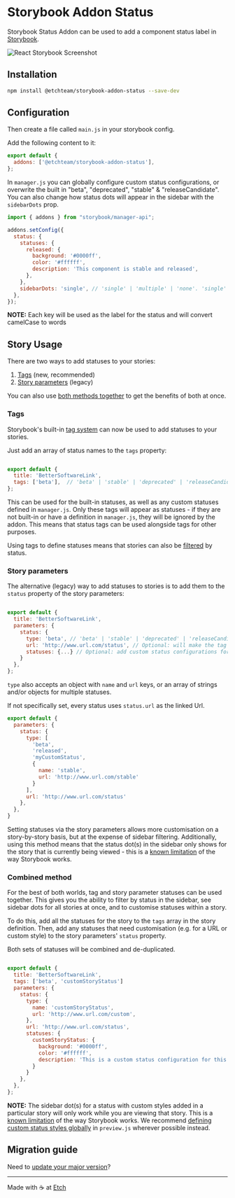 # Storybook Addon Status

Storybook Status Addon can be used to add a component status label in [Storybook](https://storybook.js.org).

![React Storybook Screenshot](https://raw.githubusercontent.com/etchteam/storybook-addon-status/master/screenshot.png)

## Installation

```sh
npm install @etchteam/storybook-addon-status --save-dev
```

## Configuration

Then create a file called `main.js` in your storybook config.

Add the following content to it:

```js
export default {
  addons: ['@etchteam/storybook-addon-status'],
};
```

In `manager.js` you can globally configure custom status configurations, or overwrite the built in "beta", "deprecated", "stable" & "releaseCandidate". You can also change how status dots will appear in the sidebar with the `sidebarDots` prop.

```js
import { addons } from "storybook/manager-api";

addons.setConfig({
  status: {
    statuses: {
      released: {
        background: '#0000ff',
        color: '#ffffff',
        description: 'This component is stable and released',
      },
    },
    sidebarDots: 'single', // 'single' | 'multiple' | 'none'. 'single' is the default
  },
});
```

**NOTE:** Each key will be used as the label for the status and will convert camelCase to words

## Story Usage

There are two ways to add statuses to your stories:

1. [Tags](#tags) (new, recommended)
2. [Story parameters](#story-parameters) (legacy)

You can also use [both methods together](#combined-method) to get the benefits of both at once.

### Tags

Storybook's built-in [tag system](https://storybook.js.org/docs/writing-stories/tags) can now be used to add statuses to your stories.

Just add an array of status names to the `tags` property:

```js

export default {
  title: 'BetterSoftwareLink',
  tags: ['beta'],  // 'beta' | 'stable' | 'deprecated' | 'releaseCandidate' | your own custom status
};
```

This can be used for the built-in statuses, as well as any custom statuses defined in `manager.js`. Only these tags will appear as statuses - if they are not built-in or have a definition in `manager.js`, they will be ignored by the addon. This means that status tags can be used alongside tags for other purposes.

Using tags to define statuses means that stories can also be [filtered](https://storybook.js.org/docs/writing-stories/tags#filtering-by-custom-tags) by status.

### Story parameters

The alternative (legacy) way to add statuses to stories is to add them to the `status` property of the story parameters:

```js

export default {
  title: 'BetterSoftwareLink',
  parameters: {
    status: {
      type: 'beta', // 'beta' | 'stable' | 'deprecated' | 'releaseCandidate'
      url: 'http://www.url.com/status', // Optional: will make the tag a link
      statuses: {...} // Optional: add custom status configurations for this story here
    }
  },
};
```

`type` also accepts an object with `name` and `url` keys, or an array of strings and/or objects for multiple statuses.

If not specifically set, every status uses `status.url` as the linked Url.

```js
export default {
  parameters: {
    status: {
      type: [
        'beta',
        'released',
        'myCustomStatus',
        {
          name: 'stable',
          url: 'http://www.url.com/stable'
        }
      ],
      url: 'http://www.url.com/status'
    },
  },
}
```

Setting statuses via the story parameters allows more customisation on a story-by-story basis, but at the expense of sidebar filtering. Additionally, using this method means that the status dot(s) in the sidebar only shows for the story that is currently being viewed - this is a [known limitation](https://github.com/storybookjs/storybook/discussions/24022#discussioncomment-12737532) of the way Storybook works.

### Combined method

For the best of both worlds, tag and story parameter statuses can be used together. This gives you the ability to filter by status in the sidebar, see sidebar dots for all stories at once, and to customise statuses within a story.

To do this, add all the statuses for the story to the `tags` array in the story definition. Then, add any statuses that need customisation (e.g. for a URL or custom style) to the story parameters' `status` property.

Both sets of statuses will be combined and de-duplicated.

```js

export default {
  title: 'BetterSoftwareLink',
  tags: ['beta', 'customStoryStatus']
  parameters: {
    status: {
      type: {
        name: 'customStoryStatus',
        url: 'http://www.url.com/custom',
      },
      url: 'http://www.url.com/status',
      statuses: {
        customStoryStatus: {
          background: '#0000ff',
          color: '#ffffff',
          description: 'This is a custom status configuration for this story only',
        }
      }
    },
  },
};
```

**NOTE:** The sidebar dot(s) for a status with custom styles added in a particular story will only work while you are viewing that story. This is a [known limitation](https://github.com/storybookjs/storybook/discussions/24022#discussioncomment-12737532) of the way Storybook works. We recommend [defining custom status styles globally](#configuration) in `preview.js` wherever possible instead.

## Migration guide

Need to [update your major version](Migration.md)?

---

Made with ☕ at [Etch](https://etch.co)
